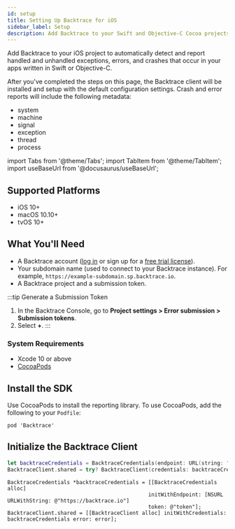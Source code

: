 ```yaml
---
id: setup
title: Setting Up Backtrace for iOS
sidebar_label: Setup
description: Add Backtrace to your Swift and Objective-C Cocoa projects for iOS.
---
```

Add Backtrace to your iOS project to automatically detect and report handled and unhandled exceptions, errors, and crashes that occur in your apps written in Swift or Objective-C.

After you've completed the steps on this page, the Backtrace client will be installed and setup with the default configuration settings. Crash and error reports will include the following metadata:
* system
* machine
* signal
* exception
* thread
* process

import Tabs from '@theme/Tabs';
import TabItem from '@theme/TabItem';
import useBaseUrl from '@docusaurus/useBaseUrl';

## Supported Platforms
* iOS 10+
* macOS 10.10+
* tvOS 10+

## What You'll Need
* A Backtrace account ([log in](https://backtrace.io/login) or sign up for a [free trial license](https://backtrace.io/sign-up)).
* Your subdomain name (used to connect to your Backtrace instance). For example, `https://example-subdomain.sp.backtrace.io`.
* A Backtrace project and a submission token.

:::tip Generate a Submission Token
   1. In the Backtrace Console, go to **Project settings > Error submission > Submission tokens**.
   1. Select **+**.
:::

### System Requirements
* Xcode 10 or above
* [CocoaPods](https://cocoapods.org/)

## Install the SDK
Use CocoaPods to install the reporting library. To use CocoaPods, add the following to your `Podfile`:

```
pod 'Backtrace'
```

## Initialize the Backtrace Client

<Tabs>
<TabItem value="swift" label="Swift">

```swift
let backtraceCredentials = BacktraceCredentials(endpoint: URL(string: "https://backtrace.io")!, token: "token")
BacktraceClient.shared = try? BacktraceClient(credentials: backtraceCredentials)
```

</TabItem>
<TabItem value="objc" label="Objective-C">

```objc
BacktraceCredentials *backtraceCredentials = [[BacktraceCredentials alloc]
                                             initWithEndpoint: [NSURL URLWithString: @"https://backtrace.io"]
                                             token: @"token"];
BacktraceClient.shared = [[BacktraceClient alloc] initWithCredentials: backtraceCredentials error: error];
```

</TabItem>
</Tabs>
